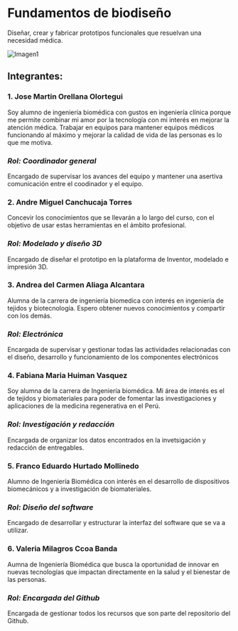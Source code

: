 # Fundamentos de biodiseño
Diseñar, crear y fabricar prototipos funcionales que resuelvan una necesidad médica.

![Imagen1](https://github.com/Valeri0206/Fundamentos-de-Biodise-o/assets/164528953/d6ca5e41-d2d8-473f-9c2e-41bf1e27fa30)

## Integrantes:
### 1. Jose Martin Orellana Olortegui

Soy alumno de ingeniería biomédica con gustos en ingeniería clínica porque me permite combinar mi amor por la tecnología con mi interés en mejorar la atención médica. Trabajar en equipos para mantener equipos médicos funcionando al máximo y mejorar la calidad de vida de las personas es lo que me motiva.

   ### *Rol: Coordinador general*

   Encargado de supervisar los avances del equipo y mantener una asertiva comunicación entre el coodinador y el equipo.

### 2. Andre Miguel Canchucaja Torres

Concevir los conocimientos que se llevarán a lo largo del curso, con el objetivo de usar estas herramientas en el ámbito profesional.

   ### *Rol: Modelado y diseño 3D*

   Encargado de diseñar el prototipo en la plataforma de Inventor, modelado e impresión 3D.

### 3. Andrea del Carmen Aliaga Alcantara

Alumna de la carrera de ingeniería biomedica con interés en ingeniería de tejidos y biotecnología. Espero obtener nuevos conocimientos y compartir con los demás.

   ### *Rol: Electrónica*
   
   Encargada de supervisar y gestionar todas las actividades relacionadas con el diseño, desarrollo y funcionamiento de los componentes electrónicos

### 4. Fabiana Maria Huiman Vasquez

Soy alumna de la carrera de Ingeniería biomédica. Mi área de interés es el de tejidos y biomateriales para poder de fomentar las investigaciones y aplicaciones de la medicina regenerativa en el Perú.

   ### *Rol: Investigación y redacción*

   Encargada de organizar los datos encontrados en la invetsigación y redacción de entregables.

### 5. Franco Eduardo Hurtado Mollinedo

Alumno de Ingeniería Biomédica con interés en el desarrollo de dispositivos biomecánicos y a investigación de biomateriales.
 
   ### *Rol: Diseño del software*

   Encargado de desarrollar y estructurar la interfaz del software que se va a utilizar.
   
### 6. Valeria Milagros Ccoa Banda 

  Aumna de Ingeniería Biomédica que busca la oportunidad de innovar en nuevas tecnologías que impactan directamente en la salud y el bienestar de las personas.

   ### *Rol: Encargada del Github*
   
   Encargada de gestionar todos los recursos que son parte del repositorio del Github.
   
